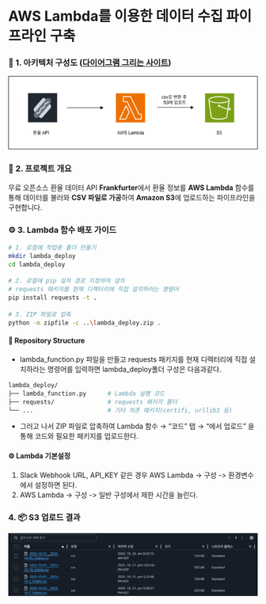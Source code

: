 # AWS Lambda를 이용한 데이터 수집 파이프라인 구축


### 🧱 1. 아키텍처 구성도 ([다이어그램 그리는 사이트](https://www.drawio.com))
![AWS Lambda Architecture](img/aws_lambda_diagram.drawio.png)


### 📘 2. 프로젝트 개요
무료 오픈소스 환율 데이터 API **Frankfurter**에서 환율 정보를 **AWS Lambda** 함수를 통해 
데이터를 불러와 **CSV 파일로 가공**하여 **Amazon S3**에 업로드하는 파이프라인을 구현합니다.


### ⚙️ 3. Lambda 함수 배포 가이드
```bash
# 1. 로컬에 작업용 폴더 만들기
mkdir lambda_deploy
cd lambda_deploy

# 2. 로컬에 pip 설치 경로 지정하여 설치
# requests 패키지를 현재 디렉터리에 직접 설치하라는 명령어
pip install requests -t .

# 3. ZIP 파일로 압축
python -m zipfile -c ..\lambda_deploy.zip .
```

#### 📂 Repository Structure
- lambda_function.py 파일을 만들고 requests 패키지를 현재 디렉터리에 직접 설치하라는 명령어를 입력하면 lambda_deploy폴더 구성은 다음과같다. 
```bash
lambda_deploy/
├── lambda_function.py      # Lambda 실행 코드
├── requests/               # requests 패키지 폴더
└── ...                     # 기타 의존 패키지(certifi, urllib3 등)
```
- 그러고 나서 ZIP 파일로 압축하여 Lambda 함수 → “코드” 탭 → “에서 업로드” 을 통해 코드와 필요한 패키지를 업로드한다.

#### ⚙️ Lambda 기본설정
1. Slack Webhook URL, API_KEY 같은 경우 AWS Lambda -> 구성 -> 환경변수에서 설정하면 된다.
2. AWS Lambda -> 구성 -> 일반 구성에서 제한 시간을 늘린다.

### 4. 📦 S3 업로드 결과

![S3 업로드 결과](img/s3_result.jpg)